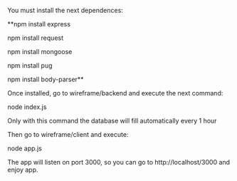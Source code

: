 You must install the next dependences:

**npm install express

npm install request

npm install mongoose

npm install pug

npm install body-parser**

Once installed, go to wireframe/backend and execute the next
command:

node index.js

Only with this command the database will fill automatically every 1 hour

Then go to wireframe/client and execute:

node app.js

The app will listen on port 3000, so you can 
go to http://localhost/3000 and enjoy app.